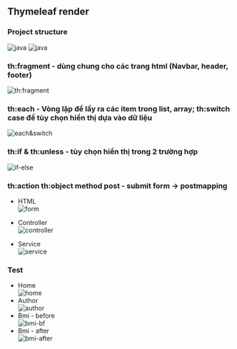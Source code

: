 ## Thymeleaf render
### Project structure
![java](screenshots/structure-java.png)
![java](screenshots/structure-static.png)
### th:fragment - dùng chung cho các trang html (Navbar, header, footer)
![th:fragment](screenshots/fragment.png)
### th:each - Vòng lặp để lấy ra các item trong list, array; th:switch case để tùy chọn hiển thị dựa vào dữ liệu
![each&switch](screenshots/each&switch.png)
### th:if & th:unless - tùy chọn hiển thị trong 2 trường hợp
![if-else](screenshots/if-else.png)
### th:action th:object method post - submit form -> postmapping
- HTML\
![form](screenshots/form-request.png)


- Controller\
![controller](screenshots/bmi-controller.png)


- Service\
![service](screenshots/bmi-service.png)

### Test
- Home\
![home](screenshots/home.png)
- Author\
![author](screenshots/author.png)
- Bmi - before\
![bmi-bf](screenshots/bmi-before.png)
- Bmi - after\
![bmi-after](screenshots/bmi-after.png)


